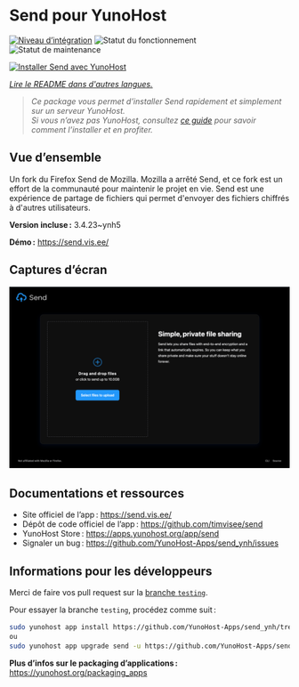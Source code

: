 <!--
Nota bene : ce README est automatiquement généré par <https://github.com/YunoHost/apps/tree/master/tools/readme_generator>
Il NE doit PAS être modifié à la main.
-->

# Send pour YunoHost

[![Niveau d’intégration](https://apps.yunohost.org/badge/integration/send)](https://ci-apps.yunohost.org/ci/apps/send/)
![Statut du fonctionnement](https://apps.yunohost.org/badge/state/send)
![Statut de maintenance](https://apps.yunohost.org/badge/maintained/send)

[![Installer Send avec YunoHost](https://install-app.yunohost.org/install-with-yunohost.svg)](https://install-app.yunohost.org/?app=send)

*[Lire le README dans d'autres langues.](./ALL_README.md)*

> *Ce package vous permet d’installer Send rapidement et simplement sur un serveur YunoHost.*  
> *Si vous n’avez pas YunoHost, consultez [ce guide](https://yunohost.org/install) pour savoir comment l’installer et en profiter.*

## Vue d’ensemble

Un fork du Firefox Send de Mozilla. Mozilla a arrêté Send, et ce fork est un effort de la communauté pour maintenir le projet en vie.
Send est une expérience de partage de fichiers qui permet d'envoyer des fichiers chiffrés à d'autres utilisateurs.


**Version incluse :** 3.4.23~ynh5

**Démo :** <https://send.vis.ee/>

## Captures d’écran

![Capture d’écran de Send](./doc/screenshots/screenshot.png)

## Documentations et ressources

- Site officiel de l’app : <https://send.vis.ee/>
- Dépôt de code officiel de l’app : <https://github.com/timvisee/send>
- YunoHost Store : <https://apps.yunohost.org/app/send>
- Signaler un bug : <https://github.com/YunoHost-Apps/send_ynh/issues>

## Informations pour les développeurs

Merci de faire vos pull request sur la [branche `testing`](https://github.com/YunoHost-Apps/send_ynh/tree/testing).

Pour essayer la branche `testing`, procédez comme suit :

```bash
sudo yunohost app install https://github.com/YunoHost-Apps/send_ynh/tree/testing --debug
ou
sudo yunohost app upgrade send -u https://github.com/YunoHost-Apps/send_ynh/tree/testing --debug
```

**Plus d’infos sur le packaging d’applications :** <https://yunohost.org/packaging_apps>

